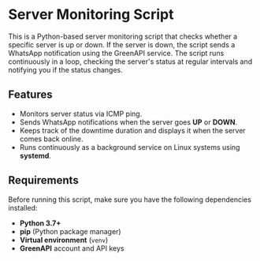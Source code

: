 # Server Monitoring Script

This is a Python-based server monitoring script that checks whether a specific server is up or down. If the server is down, the script sends a WhatsApp notification using the GreenAPI service. The script runs continuously in a loop, checking the server's status at regular intervals and notifying you if the status changes.

## Features
- Monitors server status via ICMP ping.
- Sends WhatsApp notifications when the server goes **UP** or **DOWN**.
- Keeps track of the downtime duration and displays it when the server comes back online.
- Runs continuously as a background service on Linux systems using **systemd**.

## Requirements

Before running this script, make sure you have the following dependencies installed:

- **Python 3.7+**
- **pip** (Python package manager)
- **Virtual environment** (`venv`)
- **GreenAPI** account and API keys
